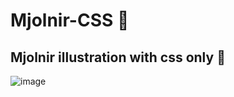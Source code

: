 # Mjolnir-CSS 🔨
## Mjolnir illustration with css only 🔨
![image](https://user-images.githubusercontent.com/94203956/180334272-4473b664-1f8d-40f2-873b-dbdf06d3dc8b.png)
